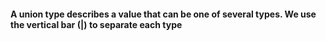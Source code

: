
#### A union type describes a value that can be one of several types. We use the vertical bar (|) to separate each type
